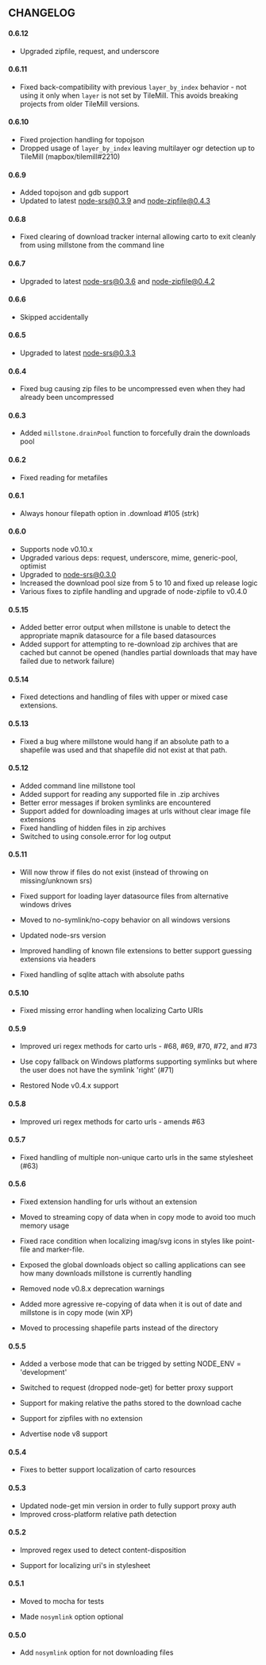 ## CHANGELOG

#### 0.6.12

* Upgraded zipfile, request, and underscore

#### 0.6.11

* Fixed back-compatibility with previous `layer_by_index` behavior - not using it only when `layer` is not set by TileMill. This avoids breaking projects from older TileMill versions.

#### 0.6.10

* Fixed projection handling for topojson
* Dropped usage of `layer_by_index` leaving multilayer ogr detection up to TileMill (mapbox/tilemill#2210)

#### 0.6.9

* Added topojson and gdb support
* Updated to latest node-srs@0.3.9 and node-zipfile@0.4.3

#### 0.6.8

* Fixed clearing of download tracker internal allowing carto to exit cleanly from using millstone from the command line

#### 0.6.7

* Upgraded to latest node-srs@0.3.6 and node-zipfile@0.4.2

#### 0.6.6

* Skipped accidentally

#### 0.6.5

* Upgraded to latest node-srs@0.3.3

#### 0.6.4

* Fixed bug causing zip files to be uncompressed even when they had already been uncompressed

#### 0.6.3

* Added `millstone.drainPool` function to forcefully drain the downloads pool

#### 0.6.2

* Fixed reading for metafiles

#### 0.6.1

* Always honour filepath option in .download #105 (strk)

#### 0.6.0

* Supports node v0.10.x
* Upgraded various deps: request, underscore, mime, generic-pool, optimist
* Upgraded to node-srs@0.3.0
* Increased the download pool size from 5 to 10 and fixed up release logic
* Various fixes to zipfile handling and upgrade of node-zipfile to v0.4.0

#### 0.5.15

* Added better error output when millstone is unable to detect the appropriate mapnik datasource
  for a file based datasources
* Added support for attempting to re-download zip archives that are cached but cannot be opened
  (handles partial downloads that may have failed due to network failure)

#### 0.5.14

* Fixed detections and handling of files with upper or mixed case extensions.

#### 0.5.13

* Fixed a bug where millstone would hang if an absolute path to a shapefile was used and that
  shapefile did not exist at that path.

#### 0.5.12

* Added command line millstone tool
* Added support for reading any supported file in .zip archives
* Better error messages if broken symlinks are encountered
* Support added for downloading images at urls without clear image file extensions
* Fixed handling of hidden files in zip archives
* Switched to using console.error for log output

#### 0.5.11

* Will now throw if files do not exist (instead of throwing on missing/unknown srs)

* Fixed support for loading layer datasource files from alternative windows drives

* Moved to no-symlink/no-copy behavior on all windows versions

* Updated node-srs version

* Improved handling of known file extensions to better support guessing extensions via headers

* Fixed handling of sqlite attach with absolute paths

#### 0.5.10

* Fixed missing error handling when localizing Carto URIs

#### 0.5.9

* Improved uri regex methods for carto urls - #68, #69, #70, #72, and #73

* Use copy fallback on Windows platforms supporting symlinks but where the user does not have the symlink 'right' (#71)

* Restored Node v0.4.x support

#### 0.5.8

* Improved uri regex methods for carto urls - amends #63

#### 0.5.7

* Fixed handling of multiple non-unique carto urls in the same stylesheet (#63)

#### 0.5.6

* Fixed extension handling for urls without an extension

* Moved to streaming copy of data when in copy mode to avoid too much memory usage

* Fixed race condition when localizing imag/svg icons in styles like point-file and marker-file.

* Exposed the global downloads object so calling applications can see how many downloads millstone is currently handling

* Removed node v0.8.x deprecation warnings

* Added more agressive re-copying of data when it is out of date and millstone is in copy mode (win XP)

* Moved to processing shapefile parts instead of the directory

#### 0.5.5

* Added a verbose mode that can be trigged by setting NODE_ENV = 'development'

* Switched to request (dropped node-get) for better proxy support

* Support for making relative the paths stored to the download cache

* Support for zipfiles with no extension

* Advertise node v8 support

#### 0.5.4

* Fixes to better support localization of carto resources

#### 0.5.3

* Updated node-get min version in order to fully support proxy auth
* Improved cross-platform relative path detection

#### 0.5.2

* Improved regex used to detect content-disposition

* Support for localizing uri's in stylesheet

#### 0.5.1

* Moved to mocha for tests

* Made `nosymlink` option optional

#### 0.5.0

* Add `nosymlink` option for not downloading files
